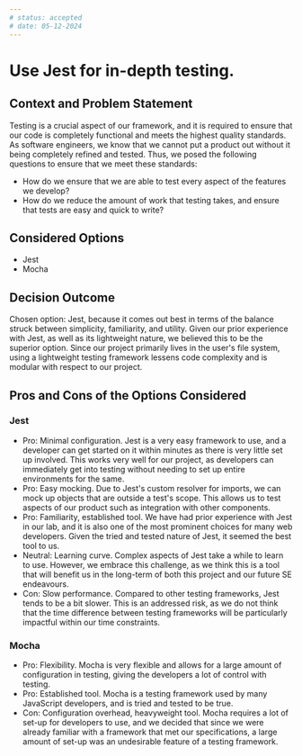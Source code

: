 ```yaml
---
# status: accepted
# date: 05-12-2024
---
```


# Use Jest for in-depth testing.

## Context and Problem Statement

Testing is a crucial aspect of our framework, and it is required to ensure that our code is completely functional and meets the highest quality standards. As software engineers, we know that we cannot put a product out without it being completely refined and tested. Thus, we posed the following questions to ensure that we meet these standards:

-   How do we ensure that we are able to test every aspect of the features we develop?
-   How do we reduce the amount of work that testing takes, and ensure that tests are easy and quick to write?

## Considered Options

-   Jest
-   Mocha

## Decision Outcome

Chosen option: Jest, because it comes out best in terms of the balance struck between simplicity, familiarity, and utility. Given our prior experience with Jest, as well as its lightweight nature, we believed this to be the superior option. Since our project primarily lives in the user's file system, using a lightweight testing framework lessens code complexity and is modular with respect to our project.

## Pros and Cons of the Options Considered

### Jest

-   Pro: Minimal configuration. Jest is a very easy framework to use, and a developer can get started on it within minutes as there is very little set up involved. This works very well for our project, as developers can immediately get into testing without needing to set up entire environments for the same.
-   Pro: Easy mocking. Due to Jest's custom resolver for imports, we can mock up objects that are outside a test's scope. This allows us to test aspects of our product such as integration with other components.
-   Pro: Familiarity, established tool. We have had prior experience with Jest in our lab, and it is also one of the most prominent choices for many web developers. Given the tried and tested nature of Jest, it seemed the best tool to us.
-   Neutral: Learning curve. Complex aspects of Jest take a while to learn to use. However, we embrace this challenge, as we think this is a tool that will benefit us in the long-term of both this project and our future SE endeavours.
-   Con: Slow performance. Compared to other testing frameworks, Jest tends to be a bit slower. This is an addressed risk, as we do not think that the time difference between testing frameworks will be particularly impactful within our time constraints.

### Mocha

-   Pro: Flexibility. Mocha is very flexible and allows for a large amount of configuration in testing, giving the developers a lot of control with testing.
-   Pro: Established tool. Mocha is a testing framework used by many JavaScript developers, and is tried and tested to be true.
-   Con: Configuration overhead, heavyweight tool. Mocha requires a lot of set-up for developers to use, and we decided that since we were already familiar with a framework that met our specifications, a large amount of set-up was an undesirable feature of a testing framework.
